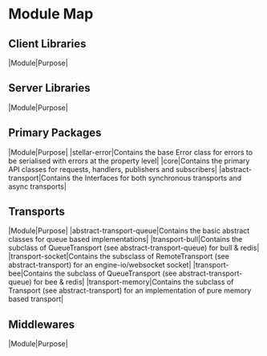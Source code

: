 # Module Map

## Client Libraries
|Module|Purpose|

## Server Libraries
|Module|Purpose|

## Primary Packages
|Module|Purpose|
|stellar-error|Contains the base Error class for errors to be serialised with errors at the property level|
|core|Contains the primary API classes for requests, handlers, publishers and subscribers|
|abstract-transport|Contains the Interfaces for both synchronous transports and async transports|

## Transports
|Module|Purpose|
|abstract-transport-queue|Contains the basic abstract classes for queue based implementations|
|transport-bull|Contains the subclass of QueueTransport (see abstract-transport-queue) for bull & redis|
|transport-socket|Contains the subsclass of RemoteTransport (see abstract-transport) for an engine-io/websocket socket|
|transport-bee|Contains the subclass of QueueTransport (see abstract-transport-queue) for bee & redis|
|transport-memory|Contains the subclass of Transport (see abstract-transport) for an implementation of pure memory based transport|

## Middlewares
|Module|Purpose|


